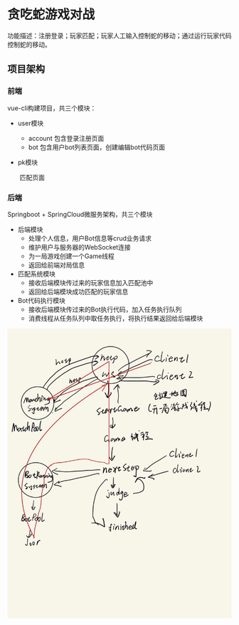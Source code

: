 # 贪吃蛇游戏对战

功能描述：注册登录；玩家匹配；玩家人工输入控制蛇的移动；通过运行玩家代码控制蛇的移动。

## 项目架构

### 前端

vue-cli构建项目，共三个模块：

* user模块

  * account 包含登录注册页面
  * bot 包含用户bot列表页面，创建编辑bot代码页面

* pk模块

  ​	匹配页面

### 后端

Springboot + SpringCloud微服务架构，共三个模块

* 后端模块
  * 处理个人信息，用户Bot信息等crud业务请求
  * 维护用户与服务器的WebSocket连接
  * 为一局游戏创建一个Game线程
  * 返回给前端对局信息
* 匹配系统模块
  * 接收后端模块传过来的玩家信息加入匹配池中
  * 返回给后端模块成功匹配的玩家信息
* Bot代码执行模块
  * 接收后端模块传过来的Bot执行代码，加入任务执行队列
  * 消费线程从任务队列中取任务执行，将执行结果返回给后端模块

![image-20220829095602129](https://raw.githubusercontent.com/tianluoding/snake_game/master/image-20220829095602129.png)

